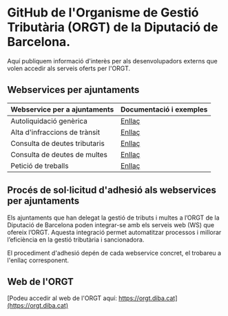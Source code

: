 # GitHub de l'Organisme de Gestió Tributària (ORGT) de la Diputació de Barcelona.

Aquí publiquem informació d'interès per als desenvolupadors externs que volen accedir als serveis oferts per l'ORGT.

## Webservices per ajuntaments
| Webservice per a ajuntaments | Documentació i exemples |
|---|---|
| Autoliquidació genèrica | [Enllaç](https://github.com/organisme-de-gestio-tributaria/autoliquidacio-generica) |
| Alta d'infraccions de trànsit | [Enllaç](https://github.com/organisme-de-gestio-tributaria/alta-multes) |
| Consulta de deutes tributaris | [Enllaç](https://github.com/organisme-de-gestio-tributaria/consulta-deutes-tributaris) |
| Consulta de deutes de multes | [Enllaç](https://github.com/organisme-de-gestio-tributaria/consulta-deutes-multes) |
| Petició de treballs | [Enllaç](https://github.com/organisme-de-gestio-tributaria/peticio-treballs) |

## Procés de sol·licitud d'adhesió als webservices per ajuntaments

Els ajuntaments que han delegat la gestió de tributs i multes a l’ORGT de la Diputació de Barcelona poden integrar-se amb els serveis web (WS) que ofereix l’ORGT. Aquesta integració permet automatitzar processos i millorar l’eficiència en la gestió tributària i sancionadora.

El procediment d'adhesió depén de cada webservice concret, el trobareu a l'enllaç corresponent.

## Web de l'ORGT

[Podeu accedir al web de l'ORGT aquí: https://orgt.diba.cat](https://orgt.diba.cat)
